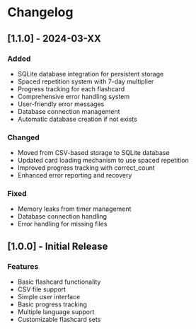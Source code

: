 # Changelog

## [1.1.0] - 2024-03-XX

### Added
- SQLite database integration for persistent storage
- Spaced repetition system with 7-day multiplier
- Progress tracking for each flashcard
- Comprehensive error handling system
- User-friendly error messages
- Database connection management
- Automatic database creation if not exists

### Changed
- Moved from CSV-based storage to SQLite database
- Updated card loading mechanism to use spaced repetition
- Improved progress tracking with correct_count
- Enhanced error reporting and recovery

### Fixed
- Memory leaks from timer management
- Database connection handling
- Error handling for missing files

## [1.0.0] - Initial Release

### Features
- Basic flashcard functionality
- CSV file support
- Simple user interface
- Basic progress tracking
- Multiple language support
- Customizable flashcard sets 